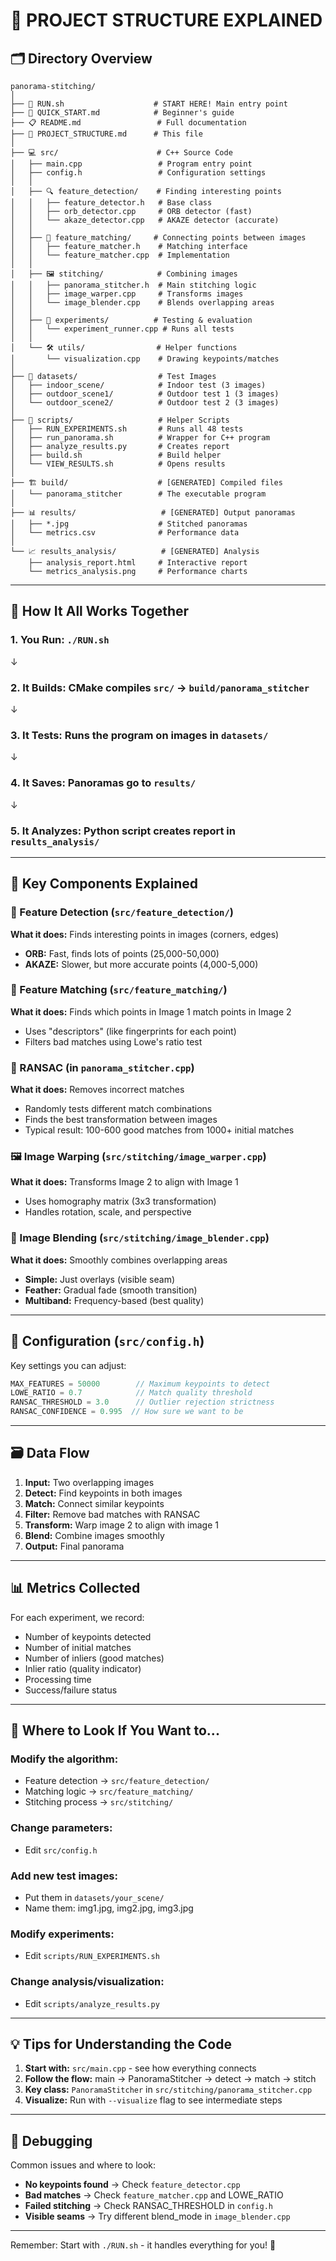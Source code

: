 # 📁 PROJECT STRUCTURE EXPLAINED

## 🗂️ Directory Overview

```
panorama-stitching/
│
├── 🚀 RUN.sh                    # START HERE! Main entry point
├── 📖 QUICK_START.md            # Beginner's guide
├── 📋 README.md                 # Full documentation
├── 📁 PROJECT_STRUCTURE.md      # This file
│
├── 💻 src/                      # C++ Source Code
│   ├── main.cpp                 # Program entry point
│   ├── config.h                 # Configuration settings
│   │
│   ├── 🔍 feature_detection/    # Finding interesting points
│   │   ├── feature_detector.h   # Base class
│   │   ├── orb_detector.cpp     # ORB detector (fast)
│   │   └── akaze_detector.cpp   # AKAZE detector (accurate)
│   │
│   ├── 🔗 feature_matching/     # Connecting points between images
│   │   ├── feature_matcher.h    # Matching interface
│   │   └── feature_matcher.cpp  # Implementation
│   │
│   ├── 🖼️ stitching/            # Combining images
│   │   ├── panorama_stitcher.h  # Main stitching logic
│   │   ├── image_warper.cpp     # Transforms images
│   │   └── image_blender.cpp    # Blends overlapping areas
│   │
│   ├── 🧪 experiments/          # Testing & evaluation
│   │   └── experiment_runner.cpp # Runs all tests
│   │
│   └── 🛠️ utils/                # Helper functions
│       └── visualization.cpp    # Drawing keypoints/matches
│
├── 📸 datasets/                  # Test Images
│   ├── indoor_scene/            # Indoor test (3 images)
│   ├── outdoor_scene1/          # Outdoor test 1 (3 images)
│   └── outdoor_scene2/          # Outdoor test 2 (3 images)
│
├── 🔧 scripts/                   # Helper Scripts
│   ├── RUN_EXPERIMENTS.sh       # Runs all 48 tests
│   ├── run_panorama.sh          # Wrapper for C++ program
│   ├── analyze_results.py       # Creates report
│   ├── build.sh                 # Build helper
│   └── VIEW_RESULTS.sh          # Opens results
│
├── 🏗️ build/                    # [GENERATED] Compiled files
│   └── panorama_stitcher        # The executable program
│
├── 📊 results/                   # [GENERATED] Output panoramas
│   ├── *.jpg                    # Stitched panoramas
│   └── metrics.csv              # Performance data
│
└── 📈 results_analysis/          # [GENERATED] Analysis
    ├── analysis_report.html     # Interactive report
    └── metrics_analysis.png     # Performance charts
```

---

## 🔄 How It All Works Together

### 1. **You Run:** `./RUN.sh`
   ↓
### 2. **It Builds:** CMake compiles `src/` → `build/panorama_stitcher`
   ↓
### 3. **It Tests:** Runs the program on images in `datasets/`
   ↓
### 4. **It Saves:** Panoramas go to `results/`
   ↓
### 5. **It Analyzes:** Python script creates report in `results_analysis/`

---

## 🧩 Key Components Explained

### 📍 Feature Detection (`src/feature_detection/`)
**What it does:** Finds interesting points in images (corners, edges)
- **ORB:** Fast, finds lots of points (25,000-50,000)
- **AKAZE:** Slower, but more accurate points (4,000-5,000)

### 🔗 Feature Matching (`src/feature_matching/`)
**What it does:** Finds which points in Image 1 match points in Image 2
- Uses "descriptors" (like fingerprints for each point)
- Filters bad matches using Lowe's ratio test

### 🎯 RANSAC (in `panorama_stitcher.cpp`)
**What it does:** Removes incorrect matches
- Randomly tests different match combinations
- Finds the best transformation between images
- Typical result: 100-600 good matches from 1000+ initial matches

### 🖼️ Image Warping (`src/stitching/image_warper.cpp`)
**What it does:** Transforms Image 2 to align with Image 1
- Uses homography matrix (3x3 transformation)
- Handles rotation, scale, and perspective

### 🎨 Image Blending (`src/stitching/image_blender.cpp`)
**What it does:** Smoothly combines overlapping areas
- **Simple:** Just overlays (visible seam)
- **Feather:** Gradual fade (smooth transition)
- **Multiband:** Frequency-based (best quality)

---

## 📝 Configuration (`src/config.h`)

Key settings you can adjust:
```cpp
MAX_FEATURES = 50000        // Maximum keypoints to detect
LOWE_RATIO = 0.7            // Match quality threshold
RANSAC_THRESHOLD = 3.0      // Outlier rejection strictness
RANSAC_CONFIDENCE = 0.995  // How sure we want to be
```

---

## 🗃️ Data Flow

1. **Input:** Two overlapping images
2. **Detect:** Find keypoints in both images
3. **Match:** Connect similar keypoints
4. **Filter:** Remove bad matches with RANSAC
5. **Transform:** Warp image 2 to align with image 1
6. **Blend:** Combine images smoothly
7. **Output:** Final panorama

---

## 📊 Metrics Collected

For each experiment, we record:
- Number of keypoints detected
- Number of initial matches
- Number of inliers (good matches)
- Inlier ratio (quality indicator)
- Processing time
- Success/failure status

---

## 🎯 Where to Look If You Want to...

### Modify the algorithm:
- Feature detection → `src/feature_detection/`
- Matching logic → `src/feature_matching/`
- Stitching process → `src/stitching/`

### Change parameters:
- Edit `src/config.h`

### Add new test images:
- Put them in `datasets/your_scene/`
- Name them: img1.jpg, img2.jpg, img3.jpg

### Modify experiments:
- Edit `scripts/RUN_EXPERIMENTS.sh`

### Change analysis/visualization:
- Edit `scripts/analyze_results.py`

---

## 💡 Tips for Understanding the Code

1. **Start with:** `src/main.cpp` - see how everything connects
2. **Follow the flow:** main → PanoramaStitcher → detect → match → stitch
3. **Key class:** `PanoramaStitcher` in `src/stitching/panorama_stitcher.cpp`
4. **Visualize:** Run with `--visualize` flag to see intermediate steps

---

## 🐛 Debugging

Common issues and where to look:
- **No keypoints found** → Check `feature_detector.cpp`
- **Bad matches** → Check `feature_matcher.cpp` and LOWE_RATIO
- **Failed stitching** → Check RANSAC_THRESHOLD in `config.h`
- **Visible seams** → Try different blend_mode in `image_blender.cpp`

---

Remember: Start with `./RUN.sh` - it handles everything for you! 🚀